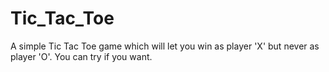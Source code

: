 # Tic_Tac_Toe
A simple Tic Tac Toe game which will let you win as player 'X' but never as player 'O'. You can try if you want.
